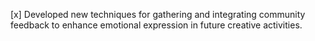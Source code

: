 [x] Developed new techniques for gathering and integrating community feedback to enhance emotional expression in future creative activities.